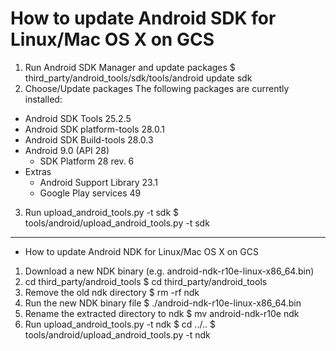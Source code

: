 # How to update Android SDK for Linux/Mac OS X on GCS

1. Run Android SDK Manager and update packages
  $ third_party/android_tools/sdk/tools/android update sdk
2. Choose/Update packages
   The following packages are currently installed:
  - Android SDK Tools 25.2.5
  - Android SDK platform-tools 28.0.1
  - Android SDK Build-tools 28.0.3
  - Android 9.0 (API 28)
    - SDK Platform 28 rev. 6
  - Extras
    - Android Support Library 23.1
    - Google Play services 49
3. Run upload_android_tools.py -t sdk
  $ tools/android/upload_android_tools.py -t sdk
----------------------------------------------------------------------
* How to update Android NDK for Linux/Mac OS X on GCS
1. Download a new NDK binary (e.g. android-ndk-r10e-linux-x86_64.bin)
2. cd third_party/android_tools
  $ cd third_party/android_tools
3. Remove the old ndk directory
  $ rm -rf ndk
4. Run the new NDK binary file
  $ ./android-ndk-r10e-linux-x86_64.bin
5. Rename the extracted directory to ndk
  $ mv android-ndk-r10e ndk
6. Run upload_android_tools.py -t ndk
  $ cd ../..
  $ tools/android/upload_android_tools.py -t ndk